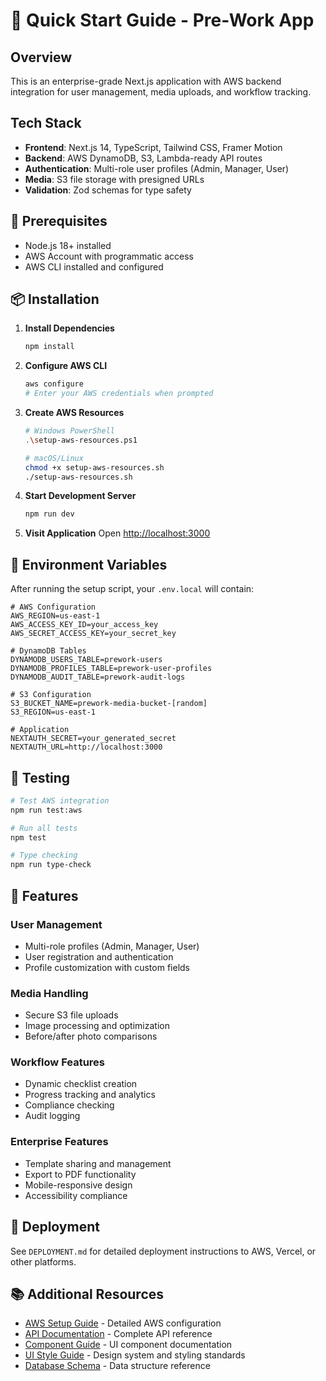 # 🚀 Quick Start Guide - Pre-Work App

## Overview
This is an enterprise-grade Next.js application with AWS backend integration for user management, media uploads, and workflow tracking.

## Tech Stack
- **Frontend**: Next.js 14, TypeScript, Tailwind CSS, Framer Motion
- **Backend**: AWS DynamoDB, S3, Lambda-ready API routes
- **Authentication**: Multi-role user profiles (Admin, Manager, User)
- **Media**: S3 file storage with presigned URLs
- **Validation**: Zod schemas for type safety

## 🎯 Prerequisites
- Node.js 18+ installed
- AWS Account with programmatic access
- AWS CLI installed and configured

## 📦 Installation

1. **Install Dependencies**
   ```bash
   npm install
   ```

2. **Configure AWS CLI**
   ```bash
   aws configure
   # Enter your AWS credentials when prompted
   ```

3. **Create AWS Resources**
   ```bash
   # Windows PowerShell
   .\setup-aws-resources.ps1
   
   # macOS/Linux
   chmod +x setup-aws-resources.sh
   ./setup-aws-resources.sh
   ```

4. **Start Development Server**
   ```bash
   npm run dev
   ```

5. **Visit Application**
   Open [http://localhost:3000](http://localhost:3000)

## 🔧 Environment Variables

After running the setup script, your `.env.local` will contain:

```env
# AWS Configuration
AWS_REGION=us-east-1
AWS_ACCESS_KEY_ID=your_access_key
AWS_SECRET_ACCESS_KEY=your_secret_key

# DynamoDB Tables
DYNAMODB_USERS_TABLE=prework-users
DYNAMODB_PROFILES_TABLE=prework-user-profiles
DYNAMODB_AUDIT_TABLE=prework-audit-logs

# S3 Configuration
S3_BUCKET_NAME=prework-media-bucket-[random]
S3_REGION=us-east-1

# Application
NEXTAUTH_SECRET=your_generated_secret
NEXTAUTH_URL=http://localhost:3000
```

## 🧪 Testing

```bash
# Test AWS integration
npm run test:aws

# Run all tests
npm test

# Type checking
npm run type-check
```

## 📱 Features

### User Management
- Multi-role profiles (Admin, Manager, User)
- User registration and authentication
- Profile customization with custom fields

### Media Handling
- Secure S3 file uploads
- Image processing and optimization
- Before/after photo comparisons

### Workflow Features
- Dynamic checklist creation
- Progress tracking and analytics
- Compliance checking
- Audit logging

### Enterprise Features
- Template sharing and management
- Export to PDF functionality
- Mobile-responsive design
- Accessibility compliance

## 🚀 Deployment

See `DEPLOYMENT.md` for detailed deployment instructions to AWS, Vercel, or other platforms.

## 📚 Additional Resources

- [AWS Setup Guide](./AWS_SETUP_GUIDE.md) - Detailed AWS configuration
- [API Documentation](./API_REFERENCE.md) - Complete API reference
- [Component Guide](./COMPONENTS.md) - UI component documentation
- [UI Style Guide](./UI_STYLE_GUIDE.md) - Design system and styling standards
- [Database Schema](./DATABASE_SCHEMA.md) - Data structure reference

